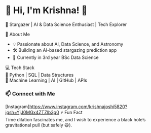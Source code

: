 # 🚀 Hi, I'm Krishna! 👋  

🌌 Stargazer | AI & Data Science Enthusiast | Tech Explorer

🔭 About Me  
- 💡 Passionate about AI, Data Science, and Astronomy  
- 🛠️ Building an AI-based stargazing prediction app 
- 📜 Currently in 3rd year BSc Data Science   

💻 Tech Stack  
🔹 Python | SQL | Data Structures  
🔹 Machine Learning | AI | GitHub | APIs  

### 📫 Connect with Me  
[Instagram]https://www.instagram.com/krishnajoshi5820?igsh=YjJ0MGx4ZTZlb3g0
 ⚡ Fun Fact  
Time dilation fascinates me, and I wish to experience a black hole’s gravitational pull (but safely 😆).  
